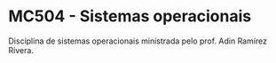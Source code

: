 # MC504 - Sistemas operacionais

Disciplina de sistemas operacionais ministrada pelo prof. Adin Ramírez Rivera.
